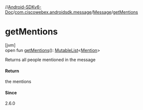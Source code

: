 //[Android-SDKv6-Doc](../../../index.md)/[com.ciscowebex.androidsdk.message](../index.md)/[Message](index.md)/[getMentions](get-mentions.md)

# getMentions

[jvm]\
open fun [getMentions](get-mentions.md)(): [MutableList](https://kotlinlang.org/api/latest/jvm/stdlib/kotlin.collections/-mutable-list/index.html)&lt;[Mention](../-mention/index.md)&gt;

Returns all people mentioned in the message

#### Return

the mentions

#### Since

2.6.0
